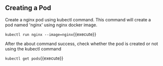 
## Creating a Pod

Create a nginx pod using kubectl command.  This command will create a pod named 'nginx' using nginx docker image.

`kubectl run nginx --image=nginx`{{execute}}

After the about command success, check whether the pod is created or not using the kubectl command

`kubectl get pods`{{execute}}

